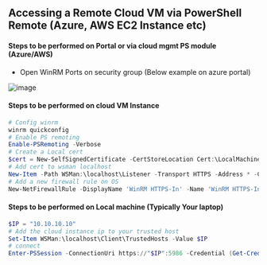## Accessing a Remote Cloud VM via PowerShell Remote (Azure, AWS EC2 Instance etc)

####  Steps to be performed on Portal or via cloud mgmt PS module (Azure/AWS)

* Open WinRM Ports on security group (Below example on azure portal)

![image](https://user-images.githubusercontent.com/13016162/65591674-862c5f00-dfaa-11e9-8bda-0b2eb22876b1.png)


#### Steps to be performed on cloud VM Instance 

```powershell
# Config winrm
winrm quickconfig
# Enable PS remoting
Enable-PSRemoting -Verbose
# Create a Local cert
$cert = New-SelfSignedCertificate -CertStoreLocation Cert:\LocalMachine\My -DnsName $env:COMPUTERNAME
# Add cert to wsman localhost
New-Item -Path WSMan:\localhost\Listener -Transport HTTPS -Address * -CertificateThumbPrint $cert.Thumbprint -Force
# Add a new firewall rule on OS 
New-NetFirewallRule -DisplayName 'WinRM HTTPS-In' -Name 'WinRM HTTPS-In' -Profile any -LocalPort 5986 -Protocol TCP
```

#### Steps to be performed on Local machine (Typically Your laptop)

```powershell
$IP = "10.10.10.10"
# Add the cloud instance ip to your trusted host
Set-Item WSMan:\localhost\Client\TrustedHosts -Value $IP
# connect
Enter-PSSession -ConnectionUri https://"$IP":5986 -Credential (Get-Credential) -SessionOption (New-PSSessionOption -SkipCACheck -SkipCNCheck -SkipRevocationCheck) -Authentication Negotiate
```
